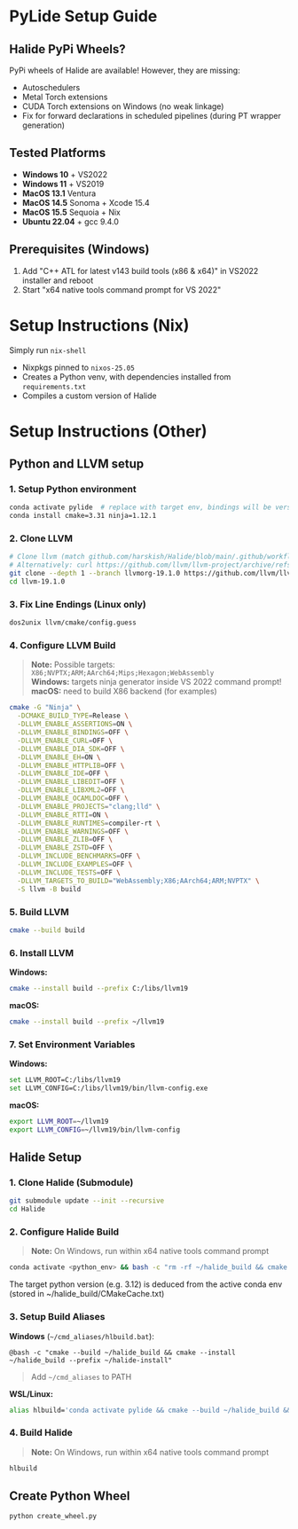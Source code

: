 # PyLide Setup Guide

## Halide PyPi Wheels?

PyPi wheels of Halide are available! However, they are missing:

- Autoschedulers
- Metal Torch extensions
- CUDA Torch extensions on Windows (no weak linkage)
- Fix for forward declarations in scheduled pipelines (during PT wrapper generation)

## Tested Platforms

- **Windows 10** + VS2022
- **Windows 11** + VS2019
- **MacOS 13.1** Ventura
- **MacOS 14.5** Sonoma + Xcode 15.4
- **MacOS 15.5** Sequoia + Nix
- **Ubuntu 22.04** + gcc 9.4.0

## Prerequisites (Windows)

1. Add "C++ ATL for latest v143 build tools (x86 & x64)" in VS2022 installer and reboot
2. Start "x64 native tools command prompt for VS 2022"

# Setup Instructions (Nix)

Simply run `nix-shell`
- Nixpkgs pinned to `nixos-25.05`
- Creates a Python venv, with dependencies installed from `requirements.txt`
- Compiles a custom version of Halide

# Setup Instructions (Other)

## Python and LLVM setup
### 1. Setup Python environment
```bash
conda activate pylide  # replace with target env, bindings will be version specific (e.g. 3.12)
conda install cmake=3.31 ninja=1.12.1
```

### 2. Clone LLVM

```bash
# Clone llvm (match github.com/harskish/Halide/blob/main/.github/workflows/pip.yml#L15)
# Alternatively: curl https://github.com/llvm/llvm-project/archive/refs/tags/llvmorg-19.1.0.zip
git clone --depth 1 --branch llvmorg-19.1.0 https://github.com/llvm/llvm-project.git llvm-19.1.0
cd llvm-19.1.0
```

### 3. Fix Line Endings (Linux only)

```bash
dos2unix llvm/cmake/config.guess
```

### 4. Configure LLVM Build

> **Note:** Possible targets: `X86;NVPTX;ARM;AArch64;Mips;Hexagon;WebAssembly`  
> **Windows:** targets ninja generator inside VS 2022 command prompt!  
> **macOS:** need to build X86 backend (for examples)

```bash
cmake -G "Ninja" \
  -DCMAKE_BUILD_TYPE=Release \
  -DLLVM_ENABLE_ASSERTIONS=ON \
  -DLLVM_ENABLE_BINDINGS=OFF \
  -DLLVM_ENABLE_CURL=OFF \
  -DLLVM_ENABLE_DIA_SDK=OFF \
  -DLLVM_ENABLE_EH=ON \
  -DLLVM_ENABLE_HTTPLIB=OFF \
  -DLLVM_ENABLE_IDE=OFF \
  -DLLVM_ENABLE_LIBEDIT=OFF \
  -DLLVM_ENABLE_LIBXML2=OFF \
  -DLLVM_ENABLE_OCAMLDOC=OFF \
  -DLLVM_ENABLE_PROJECTS="clang;lld" \
  -DLLVM_ENABLE_RTTI=ON \
  -DLLVM_ENABLE_RUNTIMES=compiler-rt \
  -DLLVM_ENABLE_WARNINGS=OFF \
  -DLLVM_ENABLE_ZLIB=OFF \
  -DLLVM_ENABLE_ZSTD=OFF \
  -DLLVM_INCLUDE_BENCHMARKS=OFF \
  -DLLVM_INCLUDE_EXAMPLES=OFF \
  -DLLVM_INCLUDE_TESTS=OFF \
  -DLLVM_TARGETS_TO_BUILD="WebAssembly;X86;AArch64;ARM;NVPTX" \
  -S llvm -B build
```

### 5. Build LLVM

```bash
cmake --build build
```

### 6. Install LLVM
**Windows:**
```bash
cmake --install build --prefix C:/libs/llvm19
```

**macOS:**
```bash
cmake --install build --prefix ~/llvm19
```

### 7. Set Environment Variables

**Windows:**
```bash
set LLVM_ROOT=C:/libs/llvm19
set LLVM_CONFIG=C:/libs/llvm19/bin/llvm-config.exe
```

**macOS:**
```bash
export LLVM_ROOT=~/llvm19
export LLVM_CONFIG=~/llvm19/bin/llvm-config
```

## Halide Setup

### 1. Clone Halide (Submodule)

```bash
git submodule update --init --recursive
cd Halide
```

### 2. Configure Halide Build

> **Note:** On Windows, run within x64 native tools command prompt

```bash
conda activate <python_env> && bash -c "rm -rf ~/halide_build && cmake -G Ninja -DCMAKE_BUILD_TYPE=Release -DWITH_PYTHON_BINDINGS=ON -DLLVM_DIR=$LLVM_ROOT/lib/cmake/llvm -S . -B ~/halide_build"
```
The target python version (e.g. 3.12) is deduced from the active conda env (stored in ~/halide_build/CMakeCache.txt)

### 3. Setup Build Aliases

**Windows** (`~/cmd_aliases/hlbuild.bat`):
```batch
@bash -c "cmake --build ~/halide_build && cmake --install ~/halide_build --prefix ~/halide-install"
```
> Add `~/cmd_aliases` to PATH

**WSL/Linux:**
```bash
alias hlbuild='conda activate pylide && cmake --build ~/halide_build && cmake --install ~/halide_build --prefix ~/halide-install'
```

### 4. Build Halide

> **Note:** On Windows, run within x64 native tools command prompt

```bash
hlbuild
```

## Create Python Wheel

```bash
python create_wheel.py
```
